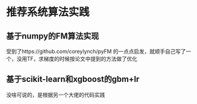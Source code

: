 # 推荐系统算法实践
## 基于numpy的FM算法实现

受到了https://github.com/coreylynch/pyFM 的一点点启发，就顺手自己写了一个，没用TF，求梯度的时候按论文中提到的方法做了优化

## 基于scikit-learn和xgboost的gbm+lr

没啥可说的，是根据另一个大佬的代码实践
